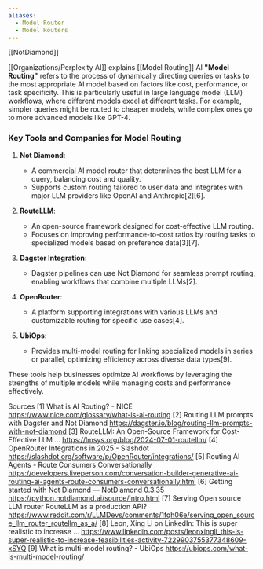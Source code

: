 ```yaml
---
aliases:
  - Model Router
  - Model Routers
---
```

[[NotDiamond]]


[[Organizations/Perplexity AI]] explains [[Model Routing]]
AI **"Model Routing"** refers to the process of dynamically directing queries or tasks to the most appropriate AI model based on factors like cost, performance, or task specificity. This is particularly useful in large language model (LLM) workflows, where different models excel at different tasks. For example, simpler queries might be routed to cheaper models, while complex ones go to more advanced models like GPT-4.

### Key Tools and Companies for Model Routing

1. **Not Diamond**:
   - A commercial AI model router that determines the best LLM for a query, balancing cost and quality.
   - Supports custom routing tailored to user data and integrates with major LLM providers like OpenAI and Anthropic[2][6].

2. **RouteLLM**:
   - An open-source framework designed for cost-effective LLM routing.
   - Focuses on improving performance-to-cost ratios by routing tasks to specialized models based on preference data[3][7].

3. **Dagster Integration**:
   - Dagster pipelines can use Not Diamond for seamless prompt routing, enabling workflows that combine multiple LLMs[2].

4. **OpenRouter**:
   - A platform supporting integrations with various LLMs and customizable routing for specific use cases[4].

5. **UbiOps**:
   - Provides multi-model routing for linking specialized models in series or parallel, optimizing efficiency across diverse data types[9].

These tools help businesses optimize AI workflows by leveraging the strengths of multiple models while managing costs and performance effectively.

Sources
[1] What is AI Routing? - NICE https://www.nice.com/glossary/what-is-ai-routing
[2] Routing LLM prompts with Dagster and Not Diamond https://dagster.io/blog/routing-llm-prompts-with-not-diamond
[3] RouteLLM: An Open-Source Framework for Cost-Effective LLM ... https://lmsys.org/blog/2024-07-01-routellm/
[4] OpenRouter Integrations in 2025 - Slashdot https://slashdot.org/software/p/OpenRouter/integrations/
[5] Routing AI Agents - Route Consumers Conversationally https://developers.liveperson.com/conversation-builder-generative-ai-routing-ai-agents-route-consumers-conversationally.html
[6] Getting started with Not Diamond — NotDiamond 0.3.35 https://python.notdiamond.ai/source/intro.html
[7] Serving Open source LLM router RouteLLM as a production API? https://www.reddit.com/r/LLMDevs/comments/1fqh06e/serving_open_source_llm_router_routellm_as_a/
[8] Leon, Xing Li on LinkedIn: This is super realistic to increase ... https://www.linkedin.com/posts/leonxingli_this-is-super-realistic-to-increase-feasibilities-activity-7229903755377348609-xSYQ
[9] What is multi-model routing? - UbiOps https://ubiops.com/what-is-multi-model-routing/

